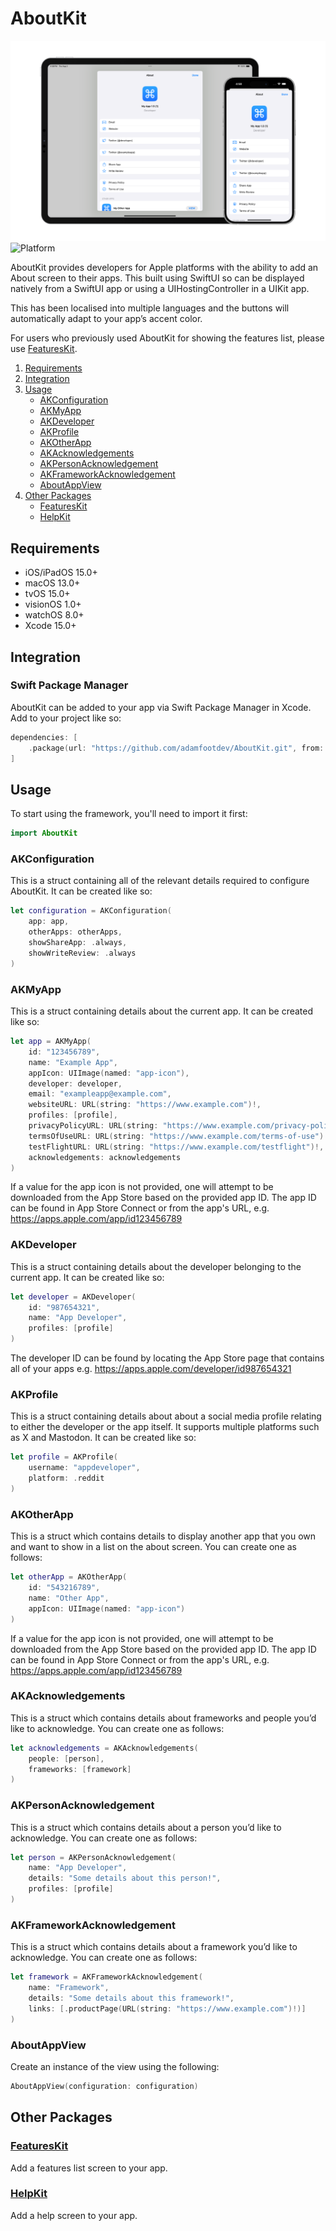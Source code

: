 # AboutKit

![Feature Graphic](https://github.com/adamfootdev/AboutKit/blob/main/Assets/feature-graphic.png?raw=true)
![Platform](https://img.shields.io/badge/platforms-iOS%2FiPadOS%2015.0%2B%20%7C%20macOS%2013.0%2B%20%7C%20tvOS%2015.0%2B%20%7C%20visionOS%201.0%2B%20%7C%20watchOS%208.0%2B-blue)

AboutKit provides developers for Apple platforms with the ability to add an About screen to their apps. This built using SwiftUI so can be displayed natively from a SwiftUI app or using a UIHostingController in a UIKit app.

This has been localised into multiple languages and the buttons will automatically adapt to your appʼs accent color.

For users who previously used AboutKit for showing the features list, please use [FeaturesKit](https://github.com/adamfootdev/FeaturesKit).

1. [Requirements](#requirements)
2. [Integration](#integration)
3. [Usage](#usage)
    - [AKConfiguration](#akconfiguration)
    - [AKMyApp](#akmyapp)
    - [AKDeveloper](#akdeveloper)
    - [AKProfile](#akprofile)
    - [AKOtherApp](#akotherapp)
    - [AKAcknowledgements](#akacknowledgements)
    - [AKPersonAcknowledgement](#akpersonacknowledgement)
    - [AKFrameworkAcknowledgement](#akframeworkacknowledgement)
    - [AboutAppView](#aboutappview)
4. [Other Packages](#other-packages)
    - [FeaturesKit](https://github.com/adamfootdev/FeaturesKit)
    - [HelpKit](https://github.com/adamfootdev/HelpKit)

## Requirements

- iOS/iPadOS 15.0+
- macOS 13.0+
- tvOS 15.0+
- visionOS 1.0+
- watchOS 8.0+
- Xcode 15.0+

## Integration

### Swift Package Manager

AboutKit can be added to your app via Swift Package Manager in Xcode. Add to your project like so:

```swift
dependencies: [
    .package(url: "https://github.com/adamfootdev/AboutKit.git", from: "3.0.0")
]
```

## Usage

To start using the framework, you'll need to import it first:

```swift
import AboutKit
```

### AKConfiguration

This is a struct containing all of the relevant details required to configure AboutKit. It can be created like so:

```swift
let configuration = AKConfiguration(
    app: app, 
    otherApps: otherApps, 
    showShareApp: .always, 
    showWriteReview: .always
)
```

### AKMyApp

This is a struct containing details about the current app. It can be created like so:

```swift
let app = AKMyApp(
    id: "123456789", 
    name: "Example App", 
    appIcon: UIImage(named: "app-icon"), 
    developer: developer, 
    email: "exampleapp@example.com", 
    websiteURL: URL(string: "https://www.example.com")!, 
    profiles: [profile], 
    privacyPolicyURL: URL(string: "https://www.example.com/privacy-policy")!, 
    termsOfUseURL: URL(string: "https://www.example.com/terms-of-use")!, 
    testFlightURL: URL(string: "https://www.example.com/testflight")!, 
    acknowledgements: acknowledgements
)
```

If a value for the app icon is not provided, one will attempt to be downloaded from the App Store based on the provided app ID. The app ID can be found in App Store Connect or from the app's URL, e.g. <https://apps.apple.com/app/id123456789>

### AKDeveloper

This is a struct containing details about the developer belonging to the current app. It can be created like so:

```swift
let developer = AKDeveloper(
    id: "987654321", 
    name: "App Developer", 
    profiles: [profile]
)
```

The developer ID can be found by locating the App Store page that contains all of your apps e.g. <https://apps.apple.com/developer/id987654321>

### AKProfile

This is a struct containing details about about a social media profile relating to either the developer or the app itself. It supports multiple platforms such as X and Mastodon. It can be created like so:

```swift
let profile = AKProfile(
    username: "appdeveloper", 
    platform: .reddit
)
```

### AKOtherApp

This is a struct which contains details to display another app that you own and want to show in a list on the about screen. You can create one as follows:

```swift
let otherApp = AKOtherApp(
    id: "543216789",
    name: "Other App",
    appIcon: UIImage(named: "app-icon")
)
```

If a value for the app icon is not provided, one will attempt to be downloaded from the App Store based on the provided app ID. The app ID can be found in App Store Connect or from the app's URL, e.g. <https://apps.apple.com/app/id123456789>

### AKAcknowledgements

This is a struct which contains details about frameworks and people youʼd like to acknowledge. You can create one as follows:

```swift
let acknowledgements = AKAcknowledgements(
    people: [person],
    frameworks: [framework]
)
```

### AKPersonAcknowledgement

This is a struct which contains details about a person youʼd like to acknowledge. You can create one as follows:

```swift
let person = AKPersonAcknowledgement(
    name: "App Developer",
    details: "Some details about this person!",
    profiles: [profile]
)
```

### AKFrameworkAcknowledgement

This is a struct which contains details about a framework youʼd like to acknowledge. You can create one as follows:

```swift
let framework = AKFrameworkAcknowledgement(
    name: "Framework",
    details: "Some details about this framework!",
    links: [.productPage(URL(string: "https://www.example.com")!)]
)
```

### AboutAppView

Create an instance of the view using the following:

```swift
AboutAppView(configuration: configuration)
```

## Other Packages

### [FeaturesKit](https://github.com/adamfootdev/FeaturesKit)

Add a features list screen to your app.

### [HelpKit](https://github.com/adamfootdev/HelpKit)

Add a help screen to your app.
